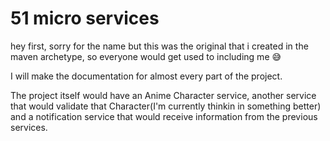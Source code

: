 # 51 micro services
hey first, sorry for the name but this was the original that i created in the maven archetype, so everyone would get used to including me :sweat_smile:	

I will make the documentation for almost every part of the project.

The project itself would have an Anime Character service, another service that would validate that Character(I'm currently thinkin in something better) and a notification service that would receive information from the previous services.
